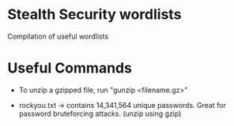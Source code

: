 # Stealth Security wordlists
Compilation of useful wordlists

# Useful Commands
* To unzip a gzipped file, run "gunzip <filename.gz>"

* rockyou.txt -> contains 14,341,564 unique passwords. Great for password bruteforcing attacks. (unzip using gzip)
